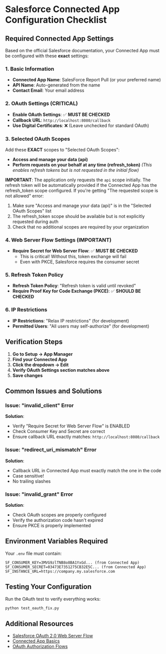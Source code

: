 # Salesforce Connected App Configuration Checklist

## Required Connected App Settings

Based on the official Salesforce documentation, your Connected App must be configured with these **exact** settings:

### 1. Basic Information
- **Connected App Name**: SalesForce Report Pull (or your preferred name)
- **API Name**: Auto-generated from the name
- **Contact Email**: Your email address

### 2. OAuth Settings (CRITICAL)
- **Enable OAuth Settings**: ✅ **MUST BE CHECKED**
- **Callback URL**: `http://localhost:8080/callback`
- **Use Digital Certificates**: ❌ (Leave unchecked for standard OAuth)

### 3. Selected OAuth Scopes
Add these **EXACT** scopes to "Selected OAuth Scopes":
- **Access and manage your data (api)**
- **Perform requests on your behalf at any time (refresh_token)** *(This enables refresh tokens but is not requested in the initial flow)*

**IMPORTANT**: The application only requests the `api` scope initially. The refresh token will be automatically provided if the Connected App has the refresh_token scope configured. If you're getting "The requested scope is not allowed" error:
1. Make sure "Access and manage your data (api)" is in the "Selected OAuth Scopes" list
2. The refresh_token scope should be available but is not explicitly requested during auth
3. Check that no additional scopes are required by your organization

### 4. Web Server Flow Settings (IMPORTANT)
- **Require Secret for Web Server Flow**: ✅ **MUST BE CHECKED**
  - This is critical! Without this, token exchange will fail
  - Even with PKCE, Salesforce requires the consumer secret

### 5. Refresh Token Policy
- **Refresh Token Policy**: "Refresh token is valid until revoked"
- **Require Proof Key for Code Exchange (PKCE)**: ✅ **SHOULD BE CHECKED**

### 6. IP Restrictions
- **IP Restrictions**: "Relax IP restrictions" (for development)
- **Permitted Users**: "All users may self-authorize" (for development)

## Verification Steps

1. **Go to Setup → App Manager**
2. **Find your Connected App**
3. **Click the dropdown → Edit**
4. **Verify OAuth Settings section matches above**
5. **Save changes**

## Common Issues and Solutions

### Issue: "invalid_client" Error
**Solution**: 
- Verify "Require Secret for Web Server Flow" is ENABLED
- Check Consumer Key and Secret are correct
- Ensure callback URL exactly matches: `http://localhost:8080/callback`

### Issue: "redirect_uri_mismatch" Error
**Solution**:
- Callback URL in Connected App must exactly match the one in the code
- Case sensitive!
- No trailing slashes

### Issue: "invalid_grant" Error
**Solution**:
- Check OAuth scopes are properly configured
- Verify the authorization code hasn't expired
- Ensure PKCE is properly implemented

## Environment Variables Required

Your `.env` file must contain:
```
SF_CONSUMER_KEY=3MVG9zlTNB8o8BA1YxGd... (from Connected App)
SF_CONSUMER_SECRET=03473E7351275CB32E5C... (from Connected App)
SF_INSTANCE_URL=https://company.my.salesforce.com
```

## Testing Your Configuration

Run the OAuth test to verify everything works:
```bash
python test_oauth_fix.py
```

## Additional Resources

- [Salesforce OAuth 2.0 Web Server Flow](https://help.salesforce.com/s/articleView?id=sf.remoteaccess_oauth_web_server_flow.htm)
- [Connected App Basics](https://help.salesforce.com/s/articleView?id=sf.connected_app_create_basics.htm)
- [OAuth Authorization Flows](https://help.salesforce.com/s/articleView?id=sf.remoteaccess_oauth_flows.htm)